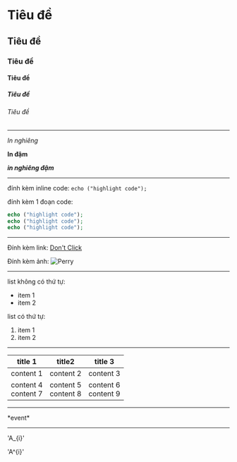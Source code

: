 # Tiêu đề 
## Tiêu đề 
### Tiêu đề 
#### Tiêu đề 
##### Tiêu đề 
###### Tiêu đề 

-----------------------

*In nghiêng* 

**In đậm**

***in nghiêng đậm***

------------------------

đính kèm inline code: `echo ("highlight code");` 

đính kèm 1 đoạn code: 

```php
echo ("highlight code");
echo ("highlight code");
echo ("highlight code");
```
------------------------

Đính kèm link:  [Don't Click](https://www.youtube.com/watch?v=dQw4w9WgXcQ)

Đính kèm ảnh:   ![Perry](https://static.wikia.nocookie.net/phineasandferb/images/6/66/Profile_-_Perry_the_Platypus.PNG/revision/latest?cb=20200401182751)

------------------------
list không có thứ tự: 

* item 1
* item 2

list có thứ tự:

1. item 1
2. item 2

------------------------

| title 1 | title2 | title 3 |
|-|-|-|
| content 1 | content 2 | content 3 |
| content 4<br>content 7 | content 5<br>content 8 | content 6<br>content 9 |

-------------------------

\*event*

-------------------------

'A_{i}'

'A^{i}'
